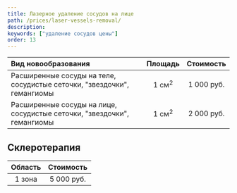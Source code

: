 ```yaml
---
title: Лазерное удаление сосудов на лице
path: /prices/laser-vessels-removal/
description:
keywords: ["удаление сосудов цены"]
order: 13
---
```


| Вид новообразования                                                     |     Площадь      | Стоимость  |
|:------------------------------------------------------------------------|:----------------:|:----------:|
| Расширенные сосуды на теле, сосудистые сеточки, "звездочки", гемангиомы | 1 см<sup>2</sup> | 1 000 руб. |
| Расширенные сосуды на лице, сосудистые сеточки, "звездочки", гемангиомы | 1 см<sup>2</sup> | 2 000 руб. |


<h2 class="PriceTable__heading">Склеротерапия</h2>

| Область | Стоимость  |
|:-------:|:----------:|
| 1 зона  | 5 000 руб. |
